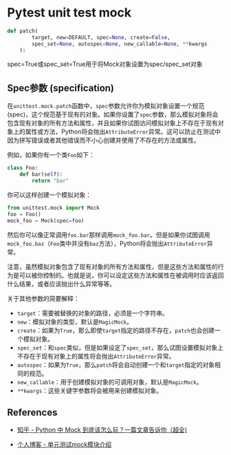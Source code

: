# Pytest unit test mock







```python
def patch(
        target, new=DEFAULT, spec=None, create=False,
        spec_set=None, autospec=None, new_callable=None, **kwargs
    ):
```

spec=True或spec_set=True用于将Mock对象设置为spec/spec_set对象



## Spec参数 (specification)

在`unittest.mock.patch`函数中，`spec`参数允许你为模拟对象设置一个规范(spec)，这个规范基于现有的对象。如果你设置了`spec`参数，那么模拟对象将会包含现有对象的所有方法和属性，并且如果你试图访问模拟对象上不存在于现有对象上的属性或方法，Python将会抛出`AttributeError`异常。这可以防止在测试中因为拼写错误或者其他错误而不小心创建并使用了不存在的方法或属性。

例如，如果你有一个类`Foo`如下：

```python
class Foo:
    def bar(self):
        return "bar"
```

你可以这样创建一个模拟对象：

```python
from unittest.mock import Mock
foo = Foo()
mock_foo = Mock(spec=foo)
```

然后你可以像正常调用`foo.bar`那样调用`mock_foo.bar`。但是如果你试图调用`mock_foo.baz`（`Foo`类中并没有`baz`方法），Python将会抛出`AttributeError`异常。

注意，虽然模拟对象包含了现有对象的所有方法和属性，但是这些方法和属性的行为是可以被你控制的。也就是说，你可以设定这些方法和属性在被调用时应该返回什么结果，或者应该抛出什么异常等等。

关于其他参数的简要解释：

- `target`：需要被替换的对象的路径，必须是一个字符串。
- `new`：模拟对象的类型，默认是`MagicMock`。
- `create`：如果为`True`，那么即使`target`指定的路径不存在，`patch`也会创建一个模拟对象。
- `spec_set`：和`spec`类似，但是如果设定了`spec_set`，那么试图设置模拟对象上不存在于现有对象上的属性将会抛出`AttributeError`异常。
- `autospec`：如果为`True`，那么`patch`将会自动创建一个和`target`指定的对象相同的规范。
- `new_callable`：用于创建模拟对象的可调用对象，默认是`MagicMock`。
- `**kwargs`：这些关键字参数将会被用来创建模拟对象。





## References

- [知乎 - Python 中 Mock 到底该怎么玩？一篇文章告诉你（超全)](https://zhuanlan.zhihu.com/p/345988487)

- [个人博客 - 单元测试mock模块介绍](https://hustyichi.github.io/2018/11/24/mock)
